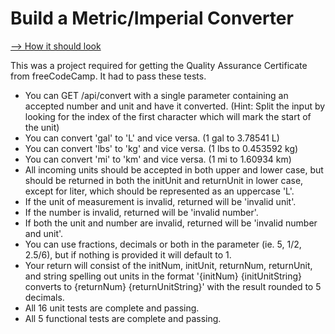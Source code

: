 # Build a Metric/Imperial Converter

[--> How it should look](https://metric-imperial-converter.freecodecamp.rocks/)

This was a project required for getting the Quality Assurance Certificate from freeCodeCamp. It had to pass these tests.

- You can GET /api/convert with a single parameter containing an accepted number and unit and have it converted. (Hint: Split the input by looking for the index of the first character which will mark the start of the unit)
- You can convert 'gal' to 'L' and vice versa. (1 gal to 3.78541 L)
- You can convert 'lbs' to 'kg' and vice versa. (1 lbs to 0.453592 kg)
- You can convert 'mi' to 'km' and vice versa. (1 mi to 1.60934 km)
- All incoming units should be accepted in both upper and lower case, but should be returned in both the initUnit and returnUnit in lower case, except for liter, which should be represented as an uppercase 'L'.
- If the unit of measurement is invalid, returned will be 'invalid unit'.
- If the number is invalid, returned will be 'invalid number'.
- If both the unit and number are invalid, returned will be 'invalid number and unit'.
- You can use fractions, decimals or both in the parameter (ie. 5, 1/2, 2.5/6), but if nothing is provided it will default to 1.
- Your return will consist of the initNum, initUnit, returnNum, returnUnit, and string spelling out units in the format '{initNum} {initUnitString} converts to {returnNum} {returnUnitString}' with the result rounded to 5 decimals.
- All 16 unit tests are complete and passing.
- All 5 functional tests are complete and passing.
